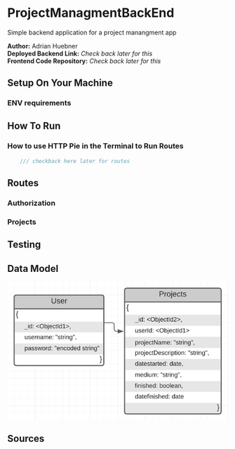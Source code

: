 # ProjectManagmentBackEnd

Simple backend application for a project manangment app  

**Author:** Adrian Huebner  
**Deployed Backend Link:** *Check back later for this*  
**Frontend Code Repository:** *Check back later for this*

## Setup On Your Machine

### ENV requirements

## How To Run

### How to use HTTP Pie in the Terminal to Run Routes

``` js
    /// checkback here later for routes
```

## Routes

### Authorization

### Projects

## Testing

## Data Model

![DataModel](./assets/DataModel.png)

## Sources
